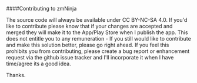 ####Contributing to zmNinja

The source code will always be available under CC BY-NC-SA 4.0. If you'd like to contribute please know that if your changes are accepted and merged they will make it to the App/Play Store when I publish the app. This does not entitle you to any remuneration - If you still would like to contribute and make this solution better, please go right ahead. If you feel this prohibits you from contributing, please create a bug report or enhancement request via the github issue tracker and I'll incorporate it when I have time/agree its a good idea.

Thanks.

